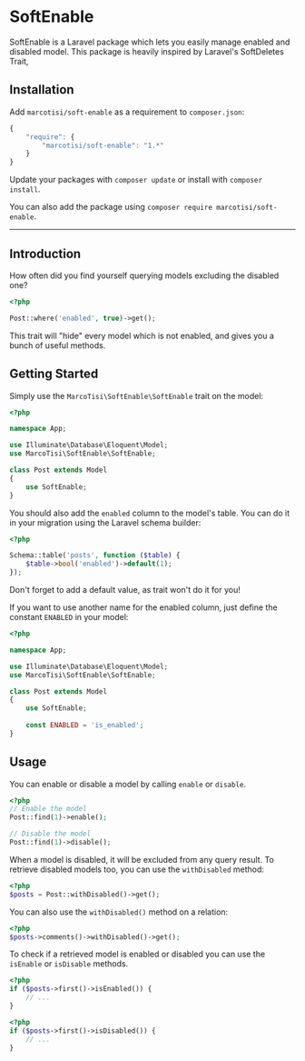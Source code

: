 SoftEnable
======
SoftEnable is a Laravel package which lets you easily manage enabled and disabled model.
This package is heavily inspired by Laravel's SoftDeletes Trait,

## Installation

Add `marcotisi/soft-enable` as a requirement to `composer.json`:

```javascript
{
    "require": {
        "marcotisi/soft-enable": "1.*"
    }
}
```

Update your packages with `composer update` or install with `composer install`.

You can also add the package using `composer require marcotisi/soft-enable`.

------------------------------------------------------------------------------------------------------------

## Introduction

How often did you find yourself querying models excluding the disabled one?
```php
<?php

Post::where('enabled', true)->get();
```
This trait will "hide" every model which is not enabled, and gives you a bunch of useful methods.

## Getting Started

Simply use the `MarcoTisi\SoftEnable\SoftEnable` trait on the model:

```php
<?php

namespace App;

use Illuminate\Database\Eloquent\Model;
use MarcoTisi\SoftEnable\SoftEnable;

class Post extends Model
{
    use SoftEnable;
}
``` 

You should also add the `enabled` column to the model's table. You can do it in your migration using the Laravel schema builder:

```php
<?php

Schema::table('posts', function ($table) {
    $table->bool('enabled')->default(1);
});
```

Don't forget to add a default value, as trait won't do it for you!

If you want to use another name for the enabled column, just define the constant `ENABLED` in your model:

```php
<?php

namespace App;

use Illuminate\Database\Eloquent\Model;
use MarcoTisi\SoftEnable\SoftEnable;

class Post extends Model
{
    use SoftEnable;
    
    const ENABLED = 'is_enabled';
}
```

## Usage

You can enable or disable a model by calling `enable` or `disable`.

```php
<?php
// Enable the model
Post::find(1)->enable();

// Disable the model
Post::find(1)->disable();
```

When a model is disabled, it will be excluded from any query result.
To retrieve disabled models too, you can use the `withDisabled` method:

```php
<?php
$posts = Post::withDisabled()->get();
```

You can also use the `withDisabled()` method on a relation:

```php
<?php
$posts->comments()->withDisabled()->get();
```

To check if a retrieved model is enabled or disabled you can use the `isEnable` or `isDisable` methods.

```php
<?php
if ($posts->first()->isEnabled()) {
    // ...
}
```

```php
<?php
if ($posts->first()->isDisabled()) {
    // ...
}
```
